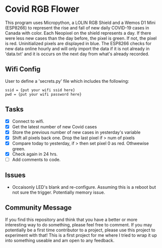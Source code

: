 # Covid RGB Flower

This program uses Micropython, a LOLIN RGB Shield and a Wemos D1 Mini (ESP8266) to represent the rise and fall of new daily COVID-19 cases in Canada with color. Each Neopixel on the shield represents a day. If there were less new cases than the day before, the pixel is green. If not, the pixel is red. Uninitialized pixels are displayed in blue. The ESP8266 checks for new data online hourly and will only import the data if it is not already in 'data.txt' and it is occurs on the next day from what's already recorded.

## Wifi Config

User to define a 'secrets.py' file which includes the following:

    ssid = {put your wifi ssid here}
    pwd = {put your wifi password here}

## Tasks

- [x] Connect to wifi.
- [x] Get the latest number of new Covid cases
- [x] Store the previous number of new cases in yesterday's variable
- [x] Shift all pixels back one. Drop the last pixel if > num of pixels
- [x] Compare today to yesterday, if > then set pixel 0 as red. Othwewise green.
- [x] Check again in 24 hrs.
- [ ] Add comments to code.

## Issues

- Occaisonly LED's blank and re-configure. Assuming this is a reboot but not sure the trigger. Potentially memory issue.

## Community Message

If you find this repository and think that you have a better or more interesting way to do something, please feel free to comment. If you may potentially be a first time contributor to a project, please use this project to experiment with that! This is a first project for me where I tried to wrap it up into something useable and am open to any feedback.
